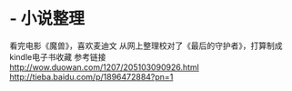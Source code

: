 # - 小说整理
看完电影《魔兽》，喜欢麦迪文
从网上整理校对了《最后的守护者》，打算制成kindle电子书收藏
参考链接
http://wow.duowan.com/1207/205103090926.html
http://tieba.baidu.com/p/1896472884?pn=1
